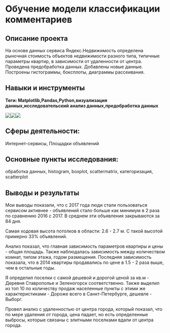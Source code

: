 # Обучение модели классификации комментариев
## Описание проекта
На основе данных сервиса Яндекс.Недвижимость определена рыночная стоимость
объектов недвижимости разного типа, типичные параметры квартир, в зависимости от
удаленности от центра. Проведена предобработка данных. Добавлены новые данные.
Построены гистограммы, боксплоты, диаграммы рассеивания.

## Навыки и инструменты
**Теги: Matplotlib,Pandas,Python,визуализация данных,исследовательский анализ данных,предобработка данных**

<img src="https://img.shields.io/badge/Pandas-black?style=flat-square&logo=pandas&logoColor=orange"/><img src="https://img.shields.io/badge/nltk-black?style=flat-square"/><img src="https://img.shields.io/badge/tf-idf-black?style=flat-square"/>
## Сферы деятельности:
Интернет-сервисы, Площадки объявлений
## Основные пункты исследования:
обработка данных, histogram, boxplot, scattermatrix,
категоризация, scatterplot

## Выводы и результаты
   Мои выводы показали, что с 2017 года люди стали пользоваться сервисом активнее - объявлений стало больше как минимум в 2 раза по       сравнению 2016 с 2017. В среднем эти объявления закрываются за 84 дня.

   Самая ходовая высота потолков в области: 2.6 - 2.7 м. С такой высотой примерно 33% объявлений.

   Анализ показал, что главная зависимость параметров квартиры и цены - общая площадь. Также наблюдалась зависимость между количеством     комнат, типом этажа, годом размещения. Последняя зависимость показала, что в 2014 квартиры продавались по цене в 1.5 - 2 раза выше,    чем в остальные годы.

   Я определил поселки с самой дешевой и дорогой ценой за кв.м - Деревня Ставрополье и Зеленогорск соответственно. Также выделил из топ     10 по количеству продаж населенные пункты с этими же характеристиками - Дороже всего в Санкт-Петербурге, дешевле - Выборг.

   Провел анализ с удаленностью от центра города, который показал, что по мере удаления от города, цена падает, но есть определенные       выбросы, которые связаны с элитными поселками вдали от центра города.
